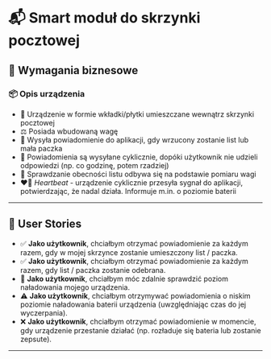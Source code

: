 # 📬 Smart moduł do skrzynki pocztowej

## 🧩 Wymagania biznesowe

### 📦 Opis urządzenia

- 🔧 Urządzenie w formie wkładki/płytki umieszczane wewnątrz skrzynki pocztowej  
- ⚖️ Posiada wbudowaną wagę  
- 📲 Wysyła powiadomienie do aplikacji, gdy wrzucony zostanie list lub mała paczka  
- 🔁 Powiadomienia są wysyłane cyklicznie, dopóki użytkownik nie udzieli odpowiedzi (np. co godzinę, potem rzadziej)  
- 📨 Sprawdzanie obecności listu odbywa się na podstawie pomiaru wagi  
- ❤️‍🔥 *Heartbeat* - urządzenie cyklicznie przesyła sygnał do aplikacji, potwierdzając, że nadal działa. Informuje m.in. o poziomie baterii  

---

## 👤 User Stories

- ✅ **Jako użytkownik**, chciałbym otrzymać powiadomienie za każdym razem, gdy w mojej skrzynce zostanie umieszczony list / paczka.  
- ✅ **Jako użytkownik**, chciałbym otrzymać powiadomienie za każdym razem, gdy list / paczka zostanie odebrana.  
- 🔋 **Jako użytkownik**, chciałbym móc zdalnie sprawdzić poziom naładowania mojego urządzenia.  
- ⚠️ **Jako użytkownik**, chciałbym otrzymywać powiadomienia o niskim poziomie naładowania baterii urządzenia (uwzględniając czas do jej wyczerpania).  
- ❌ **Jako użytkownik**, chciałbym otrzymać powiadomienie w momencie, gdy urządzenie przestanie działać (np. rozładuje się bateria lub zostanie zepsute).  

---
